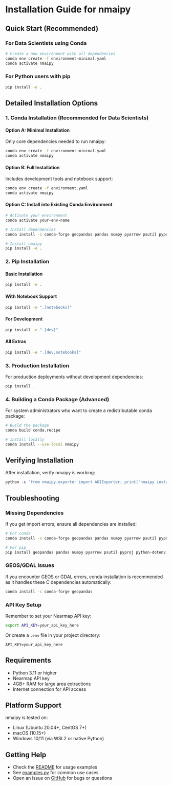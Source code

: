 # Installation Guide for nmaipy

## Quick Start (Recommended)

### For Data Scientists using Conda

```bash
# Create a new environment with all dependencies
conda env create -f environment-minimal.yaml
conda activate nmaipy
```

### For Python users with pip

```bash
pip install -e .
```

## Detailed Installation Options

### 1. Conda Installation (Recommended for Data Scientists)

#### Option A: Minimal Installation
Only core dependencies needed to run nmaipy:

```bash
conda env create -f environment-minimal.yaml
conda activate nmaipy
```

#### Option B: Full Installation
Includes development tools and notebook support:

```bash
conda env create -f environment.yaml
conda activate nmaipy
```

#### Option C: Install into Existing Conda Environment

```bash
# Activate your environment
conda activate your-env-name

# Install dependencies
conda install -c conda-forge geopandas pandas numpy pyarrow psutil pyproj python-dotenv requests rtree shapely stringcase tqdm

# Install nmaipy
pip install -e .
```

### 2. Pip Installation

#### Basic Installation
```bash
pip install -e .
```

#### With Notebook Support
```bash
pip install -e ".[notebooks]"
```

#### For Development
```bash
pip install -e ".[dev]"
```

#### All Extras
```bash
pip install -e ".[dev,notebooks]"
```

### 3. Production Installation

For production deployments without development dependencies:

```bash
pip install .
```

### 4. Building a Conda Package (Advanced)

For system administrators who want to create a redistributable conda package:

```bash
# Build the package
conda build conda.recipe

# Install locally
conda install --use-local nmaipy
```

## Verifying Installation

After installation, verify nmaipy is working:

```python
python -c "from nmaipy.exporter import AOIExporter; print('nmaipy installed successfully')"
```

## Troubleshooting

### Missing Dependencies

If you get import errors, ensure all dependencies are installed:

```bash
# For conda
conda install -c conda-forge geopandas pandas numpy pyarrow psutil pyproj python-dotenv requests rtree shapely stringcase tqdm

# For pip
pip install geopandas pandas numpy pyarrow psutil pyproj python-dotenv requests rtree shapely stringcase tqdm
```

### GEOS/GDAL Issues

If you encounter GEOS or GDAL errors, conda installation is recommended as it handles these C dependencies automatically:

```bash
conda install -c conda-forge geopandas
```

### API Key Setup

Remember to set your Nearmap API key:

```bash
export API_KEY=your_api_key_here
```

Or create a `.env` file in your project directory:

```
API_KEY=your_api_key_here
```

## Requirements

- Python 3.11 or higher
- Nearmap API key
- 4GB+ RAM for large area extractions
- Internet connection for API access

## Platform Support

nmaipy is tested on:
- Linux (Ubuntu 20.04+, CentOS 7+)
- macOS (10.15+)
- Windows 10/11 (via WSL2 or native Python)

## Getting Help

- Check the [README](README.md) for usage examples
- See [examples.py](examples.py) for common use cases
- Open an issue on [GitHub](https://github.com/nearmap/nmaipy) for bugs or questions
